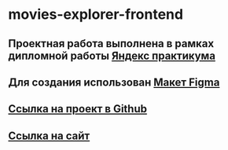 
# **movies-explorer-frontend**

## Проектная работа выполнена в рамках дипломной работы [Яндекс практикума](https://practicum.yandex.ru/)

## Для создания использован   [Макет Figma](https://www.figma.com/file/6FMWkB94wE7KTkcCgUXtnC/%D0%94%D0%B8%D0%BF%D0%BB%D0%BE%D0%BC%D0%BD%D1%8B%D0%B9-%D0%BF%D1%80%D0%BE%D0%B5%D0%BA%D1%82?type=design&node-id=1-6015&mode=dev)

## [Ссылка на проект в Github](https://github.com/ChalaevEmil/movies-explorer-frontend/pull/2)
## [Ссылка на сайт](https://kinosite.nomoredomainsicu.ru)


 